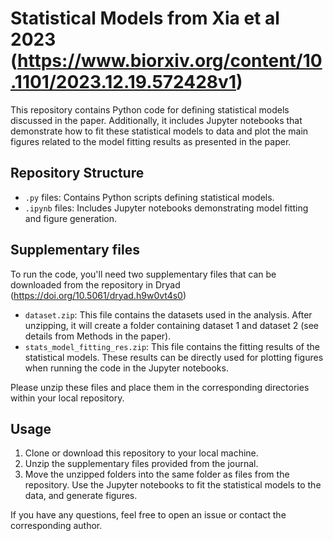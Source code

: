 
# Statistical Models from Xia et al 2023 (https://www.biorxiv.org/content/10.1101/2023.12.19.572428v1)

This repository contains Python code for defining statistical models discussed in the paper. Additionally, it includes Jupyter notebooks that demonstrate how to fit these statistical models to data and plot the main figures related to the model fitting results as presented in the paper.

## Repository Structure

- `.py` files: Contains Python scripts defining statistical models.
- `.ipynb` files: Includes Jupyter notebooks demonstrating model fitting and figure generation.

## Supplementary files

To run the code, you'll need two supplementary files that can be downloaded from the repository in Dryad (https://doi.org/10.5061/dryad.h9w0vt4s0)

- `dataset.zip`: This file contains the datasets used in the analysis. After unzipping, it will create a folder containing dataset 1 and dataset 2 (see details from Methods in the paper).
- `stats_model_fitting_res.zip`: This file contains the fitting results of the statistical models. These results can be directly used for plotting figures when running the code in the Jupyter notebooks.

Please unzip these files and place them in the corresponding directories within your local repository.


## Usage

1. Clone or download this repository to your local machine.
2. Unzip the supplementary files provided from the journal.
3. Move the unzipped folders into the same folder as files from the repository. Use the Jupyter notebooks to fit the statistical models to the data, and generate figures.


If you have any questions, feel free to open an issue or contact the corresponding author. 



